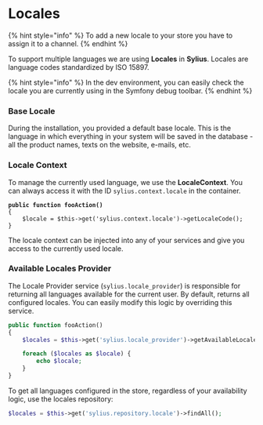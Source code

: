 # Locales

{% hint style="info" %}
To add a new locale to your store you have to assign it to a channel.
{% endhint %}

To support multiple languages we are using **Locales** in **Sylius**. Locales are language codes standardized by ISO 15897.

{% hint style="info" %}
In the dev environment, you can easily check the locale you are currently using in the Symfony debug toolbar.
{% endhint %}

### Base Locale

During the installation, you provided a default base locale. This is the language in which everything in your system will be saved in the database - all the product names, texts on the website, e-mails, etc.

### Locale Context

To manage the currently used language, we use the **LocaleContext**. You can always access it with the ID `sylius.context.locale` in the container.

<pre class="language-php"><code class="lang-php"><strong>public function fooAction()
</strong>{
    $locale = $this->get('sylius.context.locale')->getLocaleCode();
}
</code></pre>

The locale context can be injected into any of your services and give you access to the currently used locale.

### Available Locales Provider

The Locale Provider service (`sylius.locale_provider`) is responsible for returning all languages available for the current user. By default, returns all configured locales. You can easily modify this logic by overriding this service.

```php
public function fooAction()
{
    $locales = $this->get('sylius.locale_provider')->getAvailableLocalesCodes();

    foreach ($locales as $locale) {
        echo $locale;
    }
}
```

To get all languages configured in the store, regardless of your availability logic, use the locales repository:

```php
$locales = $this->get('sylius.repository.locale')->findAll();
```

